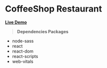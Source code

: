 # CoffeeShop Restaurant

**[Live Demo](https://positiveworldbd.github.io/hablu-psd/)**


> ****Dependencies Packages****
 - node-sass
 - react
 - react-dom
 - react-scripts
 - web-vitals
